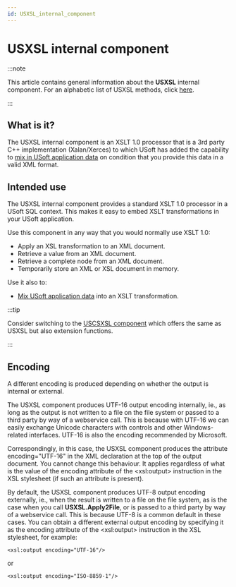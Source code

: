 ```yaml
---
id: USXSL_internal_component
---
```


# USXSL internal component




:::note

This article contains general information about the **USXSL** internal component.
For an alphabetic list of USXSL methods, click [here](/docs/Extensions/USXSL_internal_component).

:::

## What is it?

The USXSL internal component is an XSLT 1.0 processor that is a 3rd party C++ implementation (Xalan/Xerces) to which USoft has added the capability to [mix in USoft application data]() on condition that you provide this data in a valid XML format.

## Intended use

The USXSL internal component provides a standard XSLT 1.0 processor in a USoft SQL context. This makes it easy to embed XSLT transformations in your USoft application.

Use this component in any way that you would normally use XSLT 1.0:

- Apply an XSL transformation to an XML document.
- Retrieve a value from an XML document.
- Retrieve a complete node from an XML document.
- Temporarily store an XML or XSL document in memory.

Use it also to:

- [Mix USoft application data]() into an XSLT transformation.


:::tip

Consider switching to the [USCSXSL component]() which offers the same as USXSL but also extension functions.

:::

## Encoding

A different encoding is produced depending on whether the output is internal or external.

The USXSL component produces UTF-16 output encoding internally, ie., as long as the output is not written to a file on the file system or passed to a third party by way of a webservice call. This is because with UTF-16 we can easily exchange Unicode characters with controls and other Windows-related interfaces. UTF-16 is also the encoding recommended by Microsoft.

Correspondingly, in this case, the USXSL component produces the attribute encoding="UTF-16" in the XML declaration at the top of the output document. You cannot change this behaviour. It applies regardless of what is the value of the encoding attribute of the \<xsl:output> instruction in the XSL stylesheet (if such an attribute is present).

By default, the USXSL component produces UTF-8 output encoding externally, ie., when the result is written to a file on the file system, as is the case when you call **USXSL.Apply2File**, or is passed to a third party by way of a webservice call. This is because UTF-8 is a common default in these cases. You can obtain a different external output encoding by specifying it as the encoding attribute of the \<xsl:output> instruction in the XSL stylesheet, for example:

```language-xml
<xsl:output encoding="UTF-16"/>
```

or

```language-xml
<xsl:output encoding="ISO-8859-1"/>
```

 